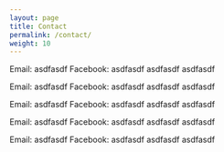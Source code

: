 ```yaml
---
layout: page
title: Contact
permalink: /contact/
weight: 10
---
```


Email: asdfasdf
Facebook: asdfasdf
asdfasdf
asdfasdf

Email: asdfasdf
Facebook: asdfasdf
asdfasdf
asdfasdf

Email: asdfasdf
Facebook: asdfasdf
asdfasdf
asdfasdf

Email: asdfasdf
Facebook: asdfasdf
asdfasdf
asdfasdf

Email: asdfasdf
Facebook: asdfasdf
asdfasdf
asdfasdf
